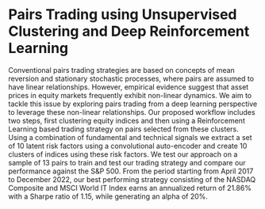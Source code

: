 # Pairs Trading using Unsupervised Clustering and Deep Reinforcement Learning

Conventional pairs trading strategies are based on concepts of mean reversion and stationary stochastic processes, where pairs are assumed to have linear relationships. However, empirical evidence suggest that asset prices in equity markets frequently exhibit non-linear dynamics. We aim to tackle this issue by exploring pairs trading from a deep learning perspective to leverage these non-linear relationships. Our proposed workflow includes two steps, first clustering equity indices and then using a Reinforcement Learning based trading strategy on pairs selected from these clusters. Using a combination of fundamental and technical signals we extract a set of 10 latent risk factors using a convolutional auto-encoder and create 10 clusters of indices using these risk factors. We test our approach on a sample of 13 pairs to train and test our trading strategy and compare our performance against the S&P 500. From the period starting from April 2017 to December 2022, our best performing strategy consisting of the NASDAQ Composite and MSCI World IT Index earns an annualized return of 21.86% with a Sharpe ratio of 1.15, while generating an alpha of 20%.
